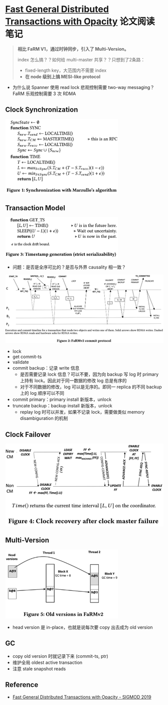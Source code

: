 # [Fast General Distributed Transactions with Opacity](https://www.microsoft.com/en-us/research/uploads/prod/2019/01/mod057.pdf) 论文阅读笔记

> **相比 FaRM V1，通过时钟同步，引入了 Multi-Version。**   
>    
> index 怎么搞？？如何给 multi-master 共享？？只想到了2条路：   
> - fixed-length key，大范围内不需要 index   
> - **在 node 级别上搞 MESI-like protocol**   

- 为什么说 Spanner 使用 read lock 悲观控制需要 two-way messaging？FaRM 乐观控制需要 3 次 RDMA

## Clock Synchronization

<p/><img src="assets/Fig1.png" width="360"/>

## Transaction Model

<p/><img src="assets/Fig3.png" width="360"/>

- 问题：是否是全序可比的？是否与外界 causality 相一致？

<p/><img src="assets/Fig2.png" width="900"/>

- lock
- get commit-ts
- validate
- commit backup：记录 write 信息
  - 是否需要记录 lock 信息？可以不要，因为向 backup 写 log 时 primary 上持有 lock。因此对于同一数据的修改 log 总是有序的
  - 对于不同数据的修改，log 可以是无序的。即同一 replica 的不同 backup 上的 log 顺序可以不同
- commit primary：primary install 新版本，unlock
- truncate backup：backup install 新版本，unlock
  - replay log 时可以并发，如果不记录 lock，需要做类似 memory disambiguration 的机制

## Clock Failover

<p/><img src="assets/Fig4.png" width="600"/>

## Multi-Version

<p/><img src="assets/Fig5.png" width="360"/>

- head version 是 in-place，也就是说每次要 copy 出去成为 old version

## GC

- copy old version 时就记录下来 (commit-ts, ptr)
- 维护全局 oldest active transaction
- 注意 stale snapshot reads

## Reference

- [Fast General Distributed Transactions with Opacity - SIGMOD 2019](https://av.tib.eu/media/42950)